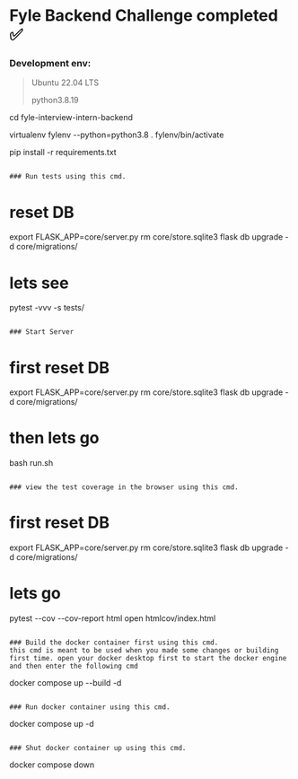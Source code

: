 # Fyle Backend Challenge completed ✅

### Development env: 
> Ubuntu 22.04 LTS
> 
>  python3.8.19

cd fyle-interview-intern-backend

virtualenv fylenv --python=python3.8
. fylenv/bin/activate

pip install -r requirements.txt
```

### Run tests using this cmd.
```
# reset DB
export FLASK_APP=core/server.py
rm core/store.sqlite3
flask db upgrade -d core/migrations/
# lets see
pytest -vvv -s tests/
```

### Start Server

```
# first reset DB
export FLASK_APP=core/server.py
rm core/store.sqlite3
flask db upgrade -d core/migrations/
# then lets go
bash run.sh
```

### view the test coverage in the browser using this cmd.
```
# first reset DB
export FLASK_APP=core/server.py
rm core/store.sqlite3
flask db upgrade -d core/migrations/
# lets go
pytest --cov --cov-report html
open htmlcov/index.html
```

### Build the docker container first using this cmd.
this cmd is meant to be used when you made some changes or building first time. open your docker desktop first to start the docker engine and then enter the following cmd
```
docker compose up --build -d
```

### Run docker container using this cmd.
```
docker compose up -d
```

### Shut docker container up using this cmd.
```
docker compose down
```
